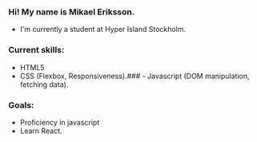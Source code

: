 ### Hi! My name is Mikael Eriksson.

- I'm currently a student at Hyper Island Stockholm.

### Current skills: 
- HTML5
-  CSS (Flexbox, Responsiveness).### - Javascript (DOM manipulation, fetching data).

### Goals: 
 - Proficiency in javascript 
 - Learn React.